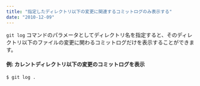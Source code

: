 ```yaml
---
title: "指定したディレクトリ以下の変更に関連するコミットログのみ表示する"
date: "2010-12-09"
---
```


`git log` コマンドのパラメータとしてディレクトリ名を指定すると、そのディレクトリ以下のファイルの変更に関わるコミットログだけを表示することができます。

#### 例: カレントディレクトリ以下の変更のコミットログを表示

```
$ git log .
```

